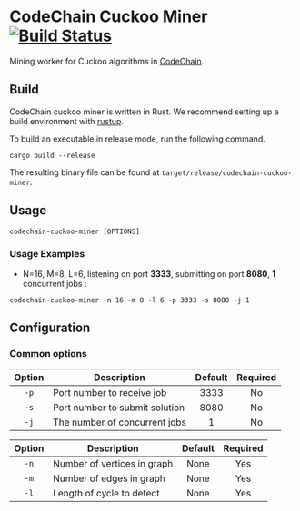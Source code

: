 # CodeChain Cuckoo Miner [![Build Status](https://travis-ci.org/CodeChain-io/codechain-cuckoo-miner.svg?branch=master)](https://travis-ci.org/CodeChain-io/codechain-cuckoo-miner)
Mining worker for Cuckoo algorithms in [CodeChain](https://github.com/CodeChain-io/codechain).

## Build

CodeChain cuckoo miner is written in Rust. We recommend setting up a build environment with [rustup](https://rustup.rs/).

To build an executable in release mode, run the following command.
```
cargo build --release
```

The resulting binary file can be found at `target/release/codechain-cuckoo-miner`.

## Usage

```
codechain-cuckoo-miner [OPTIONS]
```

### Usage Examples
* N=16, M=8, L=6, listening on port **3333**, submitting on port **8080**, **1** concurrent jobs :
```
codechain-cuckoo-miner -n 16 -m 8 -l 6 -p 3333 -s 8080 -j 1
```

## Configuration

### Common options

| Option | Description                    | Default | Required |
| :----: | ------------------------------ |:-------------:|:--------:|
| `-p`   | Port number to receive job     | 3333 | No |
| `-s`   | Port number to submit solution | 8080 | No |
| `-j`   | The number of concurrent jobs  |    1 | No |

| Option | Description                    | Default | Required |
| :----: | ------------------------------ |:-------------:|:--------:|
| `-n`   | Number of vertices in graph | None | Yes |
| `-m`   | Number of edges in graph    | None | Yes |
| `-l`   | Length of cycle to detect   | None | Yes |
